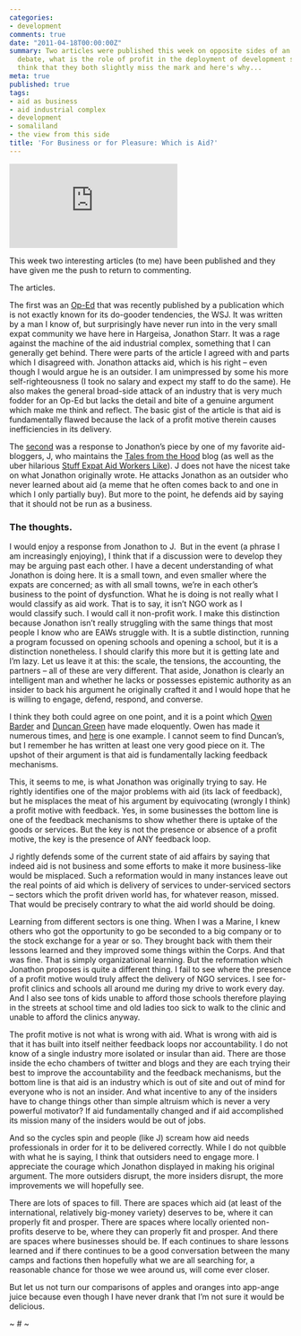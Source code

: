```yaml
---
categories:
- development
comments: true
date: "2011-04-18T00:00:00Z"
summary: Two articles were published this week on opposite sides of an interesting
  debate, what is the role of profit in the deployment of development services? I
  think that they both slightly miss the mark and here's why...
meta: true
published: true
tags:
- aid as business
- aid industrial complex
- development
- somaliland
- the view from this side
title: 'For Business or for Pleasure: Which is Aid?'
---
```


[![Cropped version of Wisconsin: Open for business. Closed for people. by BlueRobot @ flickr][2]][2]

This week two interesting articles (to me) have been published and they have given me the push to return to commenting.


The articles.

The first was an [Op-Ed][2] that was recently published by a publication which is not exactly known for its do-gooder tendencies, the WSJ. It was written by a man I know of, but surprisingly have never run into in the very small expat community we have here in Hargeisa, Jonathon Starr. It was a rage against the machine of the aid industrial complex, something that I can generally get behind. There were parts of the article I agreed with and parts which I disagreed with. Jonathon attacks aid, which is his right – even though I would argue he is an outsider. I am unimpressed by some his more self-righteousness (I took no salary and expect my staff to do the same). He also makes the general broad-side attack of an industry that is very much fodder for an Op-Ed but lacks the detail and bite of a genuine argument which make me think and reflect. The basic gist of the article is that aid is fundamentally flawed because the lack of a profit motive therein causes inefficiencies in its delivery.

 [2]: http://online.wsj.com/article/SB10001424052748704425804576220524034207558.html

The [second][3] was a response to Jonathon’s piece by one of my favorite aid-bloggers, J, who maintains the [Tales from the Hood][4] blog (as well as the uber hilarious [Stuff Expat Aid Workers Like][5]). J does not have the nicest take on what Jonathon originally wrote. He attacks Jonathon as an outsider who never learned about aid (a meme that he often comes back to and one in which I only partially buy). But more to the point, he defends aid by saying that it should not be run as a business.

 [3]: http://talesfromethehood.com/2011/04/18/big-business/
 [4]: http://http://talesfromethehood.com/
 [5]: http://stuffexpataidworkerslike.com

### The thoughts.

I would enjoy a response from Jonathon to J.  But in the event (a phrase I am increasingly enjoying), I think that if a discussion were to develop they may be arguing past each other. I have a decent understanding of what Jonathon is doing here. It is a small town, and even smaller where the expats are concerned; as with all small towns, we’re in each other’s business to the point of dysfunction. What he is doing is not really what I would classify as aid work. That is to say, it isn’t NGO work as I would classify such. I would call it non-profit work. I make this distinction because Jonathon isn’t really struggling with the same things that most people I know who are EAWs struggle with. It is a subtle distinction, running a program focussed on opening schools and opening a school, but it is a distinction nonetheless. I should clarify this more but it is getting late and I’m lazy. Let us leave it at this: the scale, the tensions, the accounting, the partners – all of these are very different. That aside, Jonathon is clearly an intelligent man and whether he lacks or possesses epistemic authority as an insider to back his argument he originally crafted it and I would hope that he is willing to engage, defend, respond, and converse.

I think they both could agree on one point, and it is a point which [Owen Barder][6] and [Duncan Green][7] have made eloquently. Owen has made it numerous times, and [here][8] is one example. I cannot seem to find Duncan’s, but I remember he has written at least one very good piece on it. The upshot of their argument is that aid is fundamentally lacking feedback mechanisms.

 [6]: http://owenabroad.com
 [7]: http://http://www.oxfamblogs.org/fp2p/
 [8]: http://www.owen.org/blog/4018

This, it seems to me, is what Jonathon was originally trying to say. He rightly identifies one of the major problems with aid (its lack of feedback), but he misplaces the meat of his argument by equivocating (wrongly I think) a profit motive with feedback. Yes, in some businesses the bottom line is one of the feedback mechanisms to show whether there is uptake of the goods or services. But the key is not the presence or absence of a profit motive, the key is the presence of ANY feedback loop.

J rightly defends some of the current state of aid affairs by saying that indeed aid is not business and some efforts to make it more business-like would be misplaced. Such a reformation would in many instances leave out the real points of aid which is delivery of services to under-serviced sectors – sectors which the profit driven world has, for whatever reason, missed. That would be precisely contrary to what the aid world should be doing.

Learning from different sectors is one thing. When I was a Marine, I knew others who got the opportunity to go be seconded to a big company or to the stock exchange for a year or so. They brought back with them their lessons learned and they improved some things within the Corps. And that was fine. That is simply organizational learning. But the reformation which Jonathon proposes is quite a different thing. I fail to see where the presence of a profit motive would truly affect the delivery of NGO services. I see for-profit clinics and schools all around me during my drive to work every day. And I also see tons of kids unable to afford those schools therefore playing in the streets at school time and old ladies too sick to walk to the clinic and unable to afford the clinics anyway.

The profit motive is not what is wrong with aid. What is wrong with aid is that it has built into itself neither feedback loops nor accountability. I do not know of a single industry more isolated or insular than aid. There are those inside the echo chambers of twitter and blogs and they are each trying their best to improve the accountability and the feedback mechanisms, but the bottom line is that aid is an industry which is out of site and out of mind for everyone who is not an insider. And what incentive to any of the insiders have to change things other than simple altruism which is never a very powerful motivator? If aid fundamentally changed and if aid accomplished its mission many of the insiders would be out of jobs.

And so the cycles spin and people (like J) scream how aid needs professionals in order for it to be delivered correctly. While I do not quibble with what he is saying, I think that outsiders need to engage more. I appreciate the courage which Jonathon displayed in making his original argument. The more outsiders disrupt, the more insiders disrupt, the more improvements we will hopefully see.

There are lots of spaces to fill. There are spaces which aid (at least of the international, relatively big-money variety) deserves to be, where it can properly fit and prosper. There are spaces where locally oriented non-profits deserve to be, where they can properly fit and prosper. And there are spaces where businesses should be. If each continues to share lessons learned and if there continues to be a good conversation between the many camps and factions then hopefully what we are all searching for, a reasonable chance for those we wee around us, will come ever closer.

But let us not turn our comparisons of apples and oranges into app-ange juice because even though I have never drank that I’m not sure it would be delicious.

~ # ~